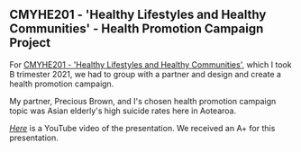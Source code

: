 ## CMYHE201 - 'Healthy Lifestyles and Healthy Communities' - Health Promotion Campaign Project

For [CMYHE201 - 'Healthy Lifestyles and Healthy Communities'](https://papers.waikato.ac.nz/papers/2021/CMYHE201), which I took B trimester 2021, we had to group with a partner and design and create a health promotion campaign. 

My partner, Precious Brown, and I's chosen health promotion campaign topic was Asian elderly's high suicide rates here in Aotearoa.

[*Here*](https://www.youtube.com/watch?v=JHcI2pF7-Rw) is a YouTube video of the presentation. We received an A+ for this presentation.
